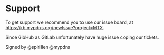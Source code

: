 # Support

To get support we recommend you to use our issue board,
at https://kb.mypdns.org/newIssue?project=MTX.

Since GibHub as GitLab unfortunately have huge issue coping our tickets.

Signed by
@spirillen @mypdns
